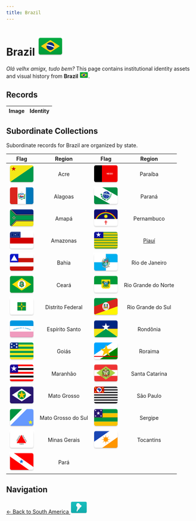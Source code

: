 ```yaml
---
title: Brazil
---
```


# Brazil <img src="../images/FlagKit/SA/BR/BR@3x.png" class="flagkit-head">

*Olá velhx amigx, tudo bem?* This page contains institutional identity assets and visual history from **Brazil** <img src="../images/FlagKit/SA/BR/BR.png" class="flagkit">.

## Records

| Image | Identity |
| :---: | :------- |

## Subordinate Collections

Subordinate records for Brazil are organized by state.

| Flag | Region | Flag | Region |
| :---: | :---: | :---: | :---: |
| <img src="../images/FlagKit/SA/BR/AC/AC@3x.png" class="flagkit-head"> | Acre | <img src="../images/FlagKit/SA/BR/PB/PB@3x.png" class="flagkit-head"> | Paraíba |
| <img src="../images/FlagKit/SA/BR/AL/AL@3x.png" class="flagkit-head"> | Alagoas | <img src="../images/FlagKit/SA/BR/PR/PR@3x.png" class="flagkit-head"> | Paraná |
| <img src="../images/FlagKit/SA/BR/AP/AP@3x.png" class="flagkit-head"> | Amapá | <img src="../images/FlagKit/SA/BR/PE/PE@3x.png" class="flagkit-head"> | Pernambuco |
| <img src="../images/FlagKit/SA/BR/AM/AM@3x.png" class="flagkit-head"> | Amazonas | <img src="../images/FlagKit/SA/BR/PI/PI@3x.png" class="flagkit-head"> | [Piauí](CA/QC.html) |
| <img src="../images/FlagKit/SA/BR/BA/BA@3x.png" class="flagkit-head"> | Bahia | <img src="../images/FlagKit/SA/BR/RJ/RJ@3x.png" class="flagkit-head"> | Rio de Janeiro |
| <img src="../images/FlagKit/SA/BR/CE/CE@3x.png" class="flagkit-head"> | Ceará | <img src="../images/FlagKit/SA/BR/RN/RN@3x.png" class="flagkit-head"> | Rio Grande do Norte |
| <img src="../images/FlagKit/SA/BR/DF/DF@3x.png" class="flagkit-head"> | Distrito Federal | <img src="../images/FlagKit/SA/BR/RS/RS@3x.png" class="flagkit-head"> | Rio Grande do Sul |
| <img src="../images/FlagKit/SA/BR/ES/ES@3x.png" class="flagkit-head"> | Espírito Santo | <img src="../images/FlagKit/SA/BR/RO/RO@3x.png" class="flagkit-head"> | Rondônia |
| <img src="../images/FlagKit/SA/BR/GO/GO@3x.png" class="flagkit-head"> | Goiás | <img src="../images/FlagKit/SA/BR/RR/RR@3x.png" class="flagkit-head"> | Roraima |
| <img src="../images/FlagKit/SA/BR/MA/MA@3x.png" class="flagkit-head"> | Maranhão | <img src="../images/FlagKit/SA/BR/SC/SC@3x.png" class="flagkit-head"> | Santa Catarina |
| <img src="../images/FlagKit/SA/BR/MT/MT@3x.png" class="flagkit-head"> | Mato Grosso | <img src="../images/FlagKit/SA/BR/SP/SP@3x.png" class="flagkit-head"> | São Paulo |
| <img src="../images/FlagKit/SA/BR/MS/MS@3x.png" class="flagkit-head"> | Mato Grosso do Sul | <img src="../images/FlagKit/SA/BR/SE/SE@3x.png" class="flagkit-head"> | Sergipe |
| <img src="../images/FlagKit/SA/BR/MG/MG@3x.png" class="flagkit-head"> | Minas Gerais | <img src="../images/FlagKit/SA/BR/TO/TO@3x.png" class="flagkit-head"> | Tocantins |
| <img src="../images/FlagKit/SA/BR/PA/PA@3x.png" class="flagkit-head"> | Pará | | | |

## Navigation

[← Back to South America <img src="../images/FlagKit/SA@2x.png" class="flagkit">](../SA.html)